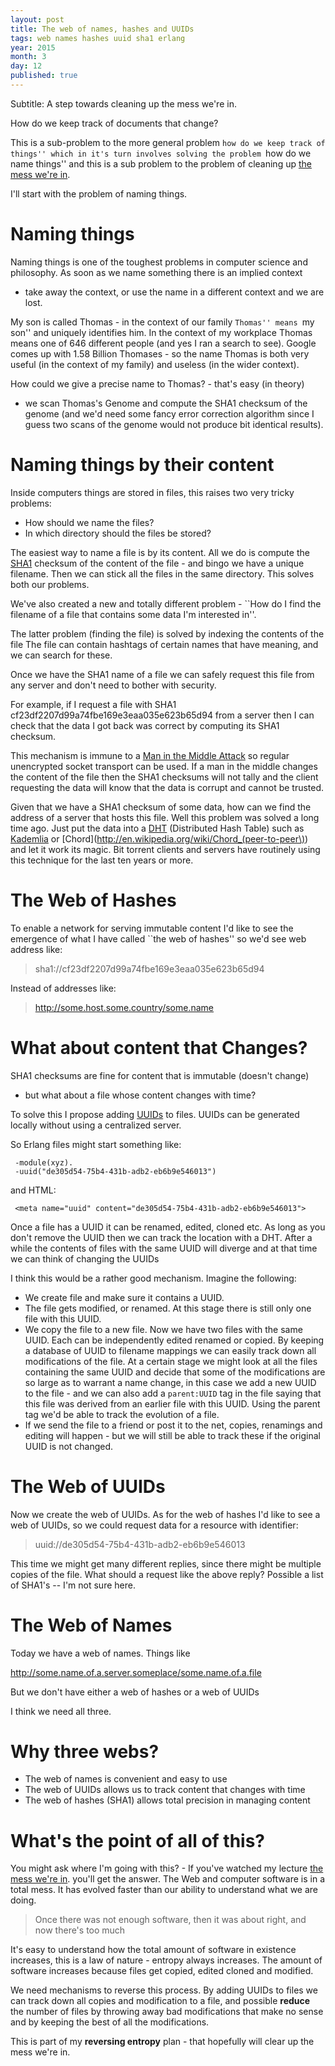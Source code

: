 ```yaml
---
layout: post
title: The web of names, hashes and UUIDs
tags: web names hashes uuid sha1 erlang
year: 2015
month: 3
day: 12
published: true
---
```


Subtitle: A step towards cleaning up the mess we're in.

How do we keep track of documents that change?

This is a sub-problem to the more general problem ``how do we keep
track of things'' which in it's turn involves solving the problem
``how do we name things'' and this is a sub problem to the problem of
cleaning up [the mess we're
in](https://www.youtube.com/watch?v=lKXe3HUG2l4).

I'll start with the problem of naming things.

# Naming things

Naming things is one of the toughest problems in computer science and
philosophy.  As soon as we name something there is an implied context
- take away the context, or use the name in a different context and we
are lost.

My son is called Thomas - in the context of our family ``Thomas'' means
``my son'' and uniquely identifies him. In the context of my workplace
Thomas means one of 646 different people (and yes I ran a search to
see). Google comes up with 1.58 Billion Thomases - so the name Thomas
is both very useful (in the context of my family) and useless (in the
wider context).

How could we give a precise name to Thomas? - that's easy (in theory)
- we scan Thomas's Genome and compute the SHA1 checksum of the genome
(and we'd need some fancy error correction algorithm since I guess two
scans of the genome would not produce bit identical results).

# Naming things by their content

Inside computers things are stored in files, this raises two
very tricky problems:

* How should we name the files?
* In which directory should the files be stored?

The easiest way to name a file is by its content.
All we do is compute the [SHA1](http://en.wikipedia.org/wiki/SHA-1)
checksum of the content of the file - and bingo we have
a unique filename. Then we can stick all the files in the same
directory. This solves both our problems.

We've also created a new and totally different problem - ``How do I
find the filename of a file that contains some data I'm interested
in''.

The latter problem (finding the file) is solved by indexing the
contents of the file The file can contain hashtags of certain names
that have meaning, and we can search for these.

Once we have the SHA1 name of a file we can safely request this file
from any server and don't need to bother with security.

For example, if I request a file with SHA1
cf23df2207d99a74fbe169e3eaa035e623b65d94 from a server then I can
check that the data I got back was correct by computing its SHA1
checksum.

This mechanism is immune to a [Man in the Middle
Attack](http://en.wikipedia.org/wiki/Man-in-the-middle_attack) so
regular unencrypted socket transport can be used.  If a man in the
middle changes the content of the file then the SHA1 checksums will
not tally and the client requesting the data will know that the data
is corrupt and cannot be trusted.

Given that we have a SHA1 checksum of some data, how can we find the
address of a server that hosts this file. Well this problem was solved
a long time ago. Just put the data into a
[DHT](http://en.wikipedia.org/wiki/Distributed_hash_table)
(Distributed Hash Table) such as
[Kademlia](http://en.wikipedia.org/wiki/Kademlia) or
[Chord](http://en.wikipedia.org/wiki/Chord_(peer-to-peer\))
and let it work its magic. Bit torrent
clients and servers have routinely using this technique for the last
ten years or more.

# The Web of Hashes

To enable a network for serving immutable content I'd like to see the
emergence of what I have called ``the web of hashes'' so we'd see web
address like:

> sha1://cf23df2207d99a74fbe169e3eaa035e623b65d94

Instead of addresses like:

> http://some.host.some.country/some.name


# What about content that Changes?

SHA1 checksums are fine for content that is immutable (doesn't change)
- but what about a file whose content changes with time?

To solve this I propose adding 
[UUIDs](http://en.wikipedia.org/wiki/Universally_unique_identifier) to
files.  UUIDs can be generated locally without using a centralized
server.

So Erlang files might start something like:
     
     -module(xyz).
     -uuid("de305d54-75b4-431b-adb2-eb6b9e546013")
   
  and HTML: 

     <meta name="uuid" content="de305d54-75b4-431b-adb2-eb6b9e546013">

Once a file has a UUID it can be renamed, edited, cloned etc. As
long as you don't remove the UUID then we can track the location
with a DHT. After a while the contents of files with the same UUID
will diverge and at that time we can think of changing the UUIDs

I think this would be a rather good mechanism. Imagine the following:

+ We create file and make sure it contains a UUID.
+ The file gets modified, or renamed. At this stage there is still only one file
  with this UUID.
+ We copy the file to a new file. Now we have two files with the same UUID. Each can be
  independently edited renamed or copied. By keeping a database of UUID to filename
  mappings we can easily track down all modifications of the file. At a certain stage
  we might look at all the files containing the same UUID and decide that some of the
  modifications are so large as to warrant a name change, in this case we add a new UUID
  to the
  file - and we can also add a `parent:UUID` tag in the file saying that this file
  was derived from an earlier file with this UUID. Using the parent tag we'd be able
  to track the evolution of a file.
+ If we send the file to a friend or post it to the net, copies, renamings
  and editing will
  happen - but we will still be able to track these if the original UUID is not changed.

# The Web of UUIDs

Now we create the web of UUIDs. As for the web of hashes I'd like to
see a web of UUIDs, so we could request data for a resource with identifier:

> uuid://de305d54-75b4-431b-adb2-eb6b9e546013 

This time we might get many different replies, since there might be
multiple copies of the file.  What should a request like the above
reply? Possible a list of SHA1's -- I'm not sure here.

# The Web of Names

Today we have a web of names. Things like

   http://some.name.of.a.server.someplace/some.name.of.a.file

But we don't have either a web of hashes or a web of UUIDs

I think we need all three.

# Why three webs?

+ The web of names is convenient and easy to use
+ The web of UUIDs allows us to track content that changes with time
+ The web of hashes (SHA1) allows total precision in managing content

# What's the point of all of this?

You might ask where I'm going with this? - If you've watched my lecture
[the mess we're
in](https://www.youtube.com/watch?v=lKXe3HUG2l4).
you'll get the answer. The Web and computer software is in a total mess.
It has evolved faster than our ability to understand what we are doing.

> Once there was not enough software, then it was about right, and now there's too much

It's easy to understand how the total amount of software in existence
increases, this is a law of nature - entropy always increases. The
amount of software increases because files get copied, edited
cloned and modified.

We need mechanisms to reverse this process. By adding UUIDs to files
we can track down all copies and modification to a file, and possible
__reduce__ the number of files by throwing away bad modifications
that make no sense and by keeping the best of all the modifications.

This is part of my __reversing entropy__ plan - that hopefully will
clear up the mess we're in.
 

 
